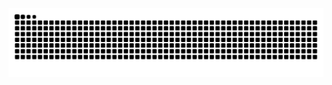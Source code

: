 
  <img src="https://raw.githubusercontent.com/Fadi002/Fadi002/output/snake.svg"/>

<img src="https://komarev.com/ghpvc/?username=MACRO-LAB&style=flat-square&color=blue" alt=""/>
